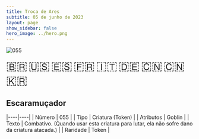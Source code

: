 ```yaml
---
title: Troca de Ares
subtitle: 05 de junho de 2023
layout: page
show_sidebar: false
hero_image: ../hero.png
---
```


![055](https://mastervault-storage-prod.s3.amazonaws.com/media/card_front/pt/600_055_ec6da1eb2f9e_pt.png)

<span title="Português" style="font-size: 32px;cursor: pointer;" onclick="javascript:document.querySelector('img[alt=\'055\']').src=document.querySelector('img[alt=\'055\']').src.replace(/card_front\/[^/]+/, 'card_front/pt').replace(/_[^/.0-9]+\.png/, '_pt.png')">🇧🇷</span>
<span title="English" style="font-size: 32px;cursor: pointer;" onclick="javascript:document.querySelector('img[alt=\'055\']').src=document.querySelector('img[alt=\'055\']').src.replace(/card_front\/[^/]+/, 'card_front/en').replace(/_[^/.0-9]+\.png/, '_en.png')">🇺🇸</span>
<span title="Español" style="font-size: 32px;cursor: pointer;" onclick="javascript:document.querySelector('img[alt=\'055\']').src=document.querySelector('img[alt=\'055\']').src.replace(/card_front\/[^/]+/, 'card_front/es').replace(/_[^/.0-9]+\.png/, '_es.png')">🇪🇸</span>
<span title="Français" style="font-size: 32px;cursor: pointer;" onclick="javascript:document.querySelector('img[alt=\'055\']').src=document.querySelector('img[alt=\'055\']').src.replace(/card_front\/[^/]+/, 'card_front/fr').replace(/_[^/.0-9]+\.png/, '_fr.png')">🇫🇷</span>
<span title="Italiano" style="font-size: 32px;cursor: pointer;" onclick="javascript:document.querySelector('img[alt=\'055\']').src=document.querySelector('img[alt=\'055\']').src.replace(/card_front\/[^/]+/, 'card_front/it').replace(/_[^/.0-9]+\.png/, '_it.png')">🇮🇹</span>
<span title="Deutsche" style="font-size: 32px;cursor: pointer;" onclick="javascript:document.querySelector('img[alt=\'055\']').src=document.querySelector('img[alt=\'055\']').src.replace(/card_front\/[^/]+/, 'card_front/de').replace(/_[^/.0-9]+\.png/, '_de.png')">🇩🇪</span>
<span title="简体中文" style="font-size: 32px;cursor: pointer;" onclick="javascript:document.querySelector('img[alt=\'055\']').src=document.querySelector('img[alt=\'055\']').src.replace(/card_front\/[^/]+/, 'card_front/zh-hans').replace(/_[^/.0-9]+\.png/, '_zh-hans.png')">🇨🇳</span>
<span title="繁體中文" style="font-size: 32px;cursor: pointer;" onclick="javascript:document.querySelector('img[alt=\'055\']').src=document.querySelector('img[alt=\'055\']').src.replace(/card_front\/[^/]+/, 'card_front/zh-hant').replace(/_[^/.0-9]+\.png/, '_zh-hant.png')">🇨🇳</span>
<span title="한국어" style="font-size: 32px;cursor: pointer;" onclick="javascript:document.querySelector('img[alt=\'055\']').src=document.querySelector('img[alt=\'055\']').src.replace(/card_front\/[^/]+/, 'card_front/ko').replace(/_[^/.0-9]+\.png/, '_ko.png')">🇰🇷</span>

## Escaramuçador

|----|----|
| Número | 055 |
| Tipo | Criatura (Token) |
| Atributos | Goblin |
| Texto | Combativo. (Quando usar esta criatura para lutar, ela não sofre dano da criatura atacada.) |
| Raridade | Token |
